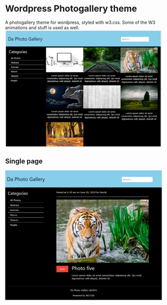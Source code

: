 # Wordpress Photogallery theme
A photogallery theme for wordpress, styled with w3.css. Some of the W3 animations and stuff is used as well.
![Theme screen shot](screenshot.png)

## Single page
![Single page screen shot](preview.png)
